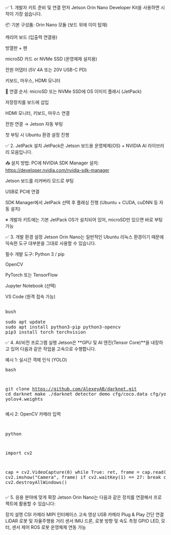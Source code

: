 ✅ 1. 개발자 키트 준비 및 연결
먼저 Jetson Orin Nano Developer Kit을 사용하면 시작이 가장 쉽습니다.

📦 기본 구성품:
Orin Nano 모듈 (보드 위에 이미 탑재)

캐리어 보드 (입출력 연결용)

방열판 + 팬

microSD 카드 or NVMe SSD (운영체제 설치용)

전원 어댑터 (5V 4A 또는 20V USB-C PD)

키보드, 마우스, HDMI 모니터

🧷 연결 순서:
microSD 또는 NVMe SSD에 OS 이미지 플래시 (JetPack)

저장장치를 보드에 삽입

HDMI 모니터, 키보드, 마우스 연결

전원 연결 → Jetson 자동 부팅

첫 부팅 시 Ubuntu 환경 설정 진행

✅ 2. JetPack 설치
JetPack은 Jetson 보드용 운영체제(OS) + NVIDIA AI 라이브러리 모음입니다.

📥 설치 방법:
PC에 NVIDIA SDK Manager 설치:
https://developer.nvidia.com/nvidia-sdk-manager

Jetson 보드를 리커버리 모드로 부팅

USB로 PC에 연결

SDK Manager에서 JetPack 선택 후 플래싱 진행 (Ubuntu + CUDA, cuDNN 등 자동 설치)

※ 개발자 키트에는 기본 JetPack OS가 설치되어 있어, microSD만 있으면 바로 부팅 가능

✅ 3. 개발 환경 설정
Jetson Orin Nano는 일반적인 Ubuntu 리눅스 환경이기 때문에 익숙한 도구 대부분을 그대로 사용할 수 있습니다.

필수 개발 도구:
Python 3 / pip

OpenCV

PyTorch 또는 TensorFlow

Jupyter Notebook (선택)

VS Code (원격 접속 가능)
<pre><br>bush

sudo apt update
sudo apt install python3-pip python3-opencv
pip3 install torch torchvision<br></pre>

✅ 4. AI/비전 프로그램 실행
Jetson은 **GPU 및 AI 엔진(Tensor Core)**을 내장하고 있어 다음과 같은 작업을 고속으로 수행합니다.

예시 1: 실시간 객체 인식 (YOLO)
<br><pre>bash

git clone https://github.com/AlexeyAB/darknet.git
cd darknet
make
./darknet detector demo cfg/coco.data cfg/yolov4.cfg yolov4.weights<br></pre>

예시 2: OpenCV 카메라 입력

<br><pre>python

import cv2

cap = cv2.VideoCapture(0)
while True:
    ret, frame = cap.read()
    cv2.imshow("Camera", frame)
    if cv2.waitKey(1) == 27:
        break
cap.release()
cv2.destroyAllWindows()<br></pre>

✅ 5. 응용 분야에 맞게 확장
Jetson Orin Nano는 다음과 같은 장치를 연결해서 프로젝트에 활용할 수 있습니다:

장치	설명
CSI 카메라	MIPI 인터페이스 고속 영상
USB 카메라	Plug & Play 간단 연결
LiDAR	로봇 및 자율주행용 거리 센서
IMU	드론, 로봇 방향 및 속도 측정
GPIO	LED, 모터, 센서 제어
ROS	로봇 운영체제 연동 가능
